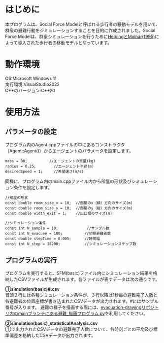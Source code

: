 # はじめに
本プログラムは、Social Force Modelと呼ばれる歩行者の移動モデルを用いて、群衆の避難行動をシミュレーションすることを目的に作成されました。Social Force Modelは、群衆シミュレーションを行うために[HelbingとMolnár(1995)](https://journals.aps.org/pre/pdf/10.1103/PhysRevE.51.4282?casa_token=OjqzH1SsARQAAAAA%3AaXoqzGndMGMGdjRnVV0xuwH9tfE3L8crWieBiWEsn6hMq5GAg85ZhVg0YQXM8CzRlbxKM_8heI5jvw)によって導入された歩行者の移動モデルとなっています。

# 動作環境
OS:Microsoft Windows 11  
実行環境:VisualStudio2022  
C++のバージョン:C++20

# 使用方法
## パラメータの設定
プログラム内のAgent.cppファイルの中にあるコンストラクタ（Agent::Agent()）からエージェントのパラメータを設定します。

```
mass = 80;          //エージェントの質量(kg)
radius = 0.25;		  //エージェント半径(m)
desiredSpeed = 1;	  //希望速さ(m/s)
```

同様に、プログラム内のmain.cppファイル内から部屋の形状及びシミュレーション条件を設定します。

```
//部屋の形状
const double room_size_x = 10;  //部屋のx（横）方向のサイズ(m)
const double room_size_y = 10;  //部屋のy（縦）方向のサイズ(m)
const double width_exit = 1;    //出口幅のサイズ(m)

//シミュレーション条件
const int N_sample = 10;             //サンプル数
const int N_evacuee = 100;          //初期避難者数
const double stepTime = 0.005;      //時間幅
const int N_step = 18200;           //シミュレーションステップ数
```

## プログラムの実行
プログラムを実行すると、SFM(basic)ファイル内にシミュレーション結果を格納したCSVファイルが生成されます。各ファイルが表すデータは次の通りです。

**①simulation(basic)#.csv**  
冒頭２行には各種シミュレーション条件が、３行以降は1秒毎の避難完了人数と各避難者の位置座標が書き込まれたCSVデータが出力されます。#にはサンプル番号が入ります。
避難の様子を描画する際には、[evacuation-drawingリポジトリ内のmainブランチにある避難_描画プログラム.py](https://github.com/SakamotoNorihito/evacuation-drawing.git)を利用してください。

**②simulation(basic)_statisticalAnalysis.csv**  
①で出力されたCSVデータの避難完了人数について、各時刻ごとの平均及び標準偏差を格納したCSVデータが出力されます。
